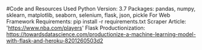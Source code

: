 #Code and Resources Used
Python Version: 3.7
Packages: pandas, numpy, sklearn, matplotlib, seaborn, selenium, flask, json, pickle
For Web Framework Requirements: pip install -r requirements.txt
Scraper Article: 'https://www.nba.com/players'
Flask Productionization: https://towardsdatascience.com/productionize-a-machine-learning-model-with-flask-and-heroku-8201260503d2
